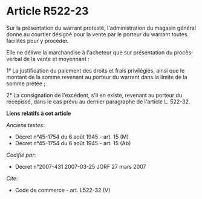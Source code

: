 # Article R522-23

Sur la présentation du warrant protesté, l'administration du magasin général donne au courtier désigné pour la vente par le
porteur du warrant toutes facilités pour y procéder. 

Elle ne délivre la marchandise à l'acheteur que sur présentation du procès-verbal de la vente et moyennant : 

1° La justification du paiement des droits et frais privilégiés, ainsi que le montant de la somme revenant au porteur du
warrant dans la limite de la somme prêtée ; 

2° La consignation de l'excédent, s'il en existe, revenant au porteur du récépissé, dans le cas prévu au dernier paragraphe
de l'article L. 522-32.

**Liens relatifs à cet article**

_Anciens textes_:

  - Décret n°45-1754 du 6 août 1945 - art. 15 (M)
  - Décret n°45-1754 du 6 août 1945 - art. 15 (Ab)

_Codifié par_:

  - Décret n°2007-431 2007-03-25 JORF 27 mars 2007

_Cite_:

  - Code de commerce - art. L522-32 (V)
